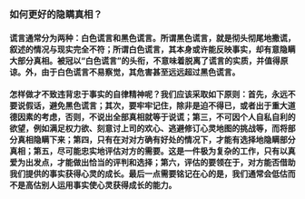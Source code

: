 ### 如何更好的隐瞒真相？
####  谎言通常分为两种：白色谎言和黑色谎言。所谓黑色谎言，就是彻头彻尾地撒谎，叙述的情况与现实完全不符；所谓白色谎言，其本身或许能反映事实，却有意隐瞒大部分真相。被冠以“白色谎言”的头衔，不意味着脱离了谎言的实质，并值得原谅。外，由于白色谎言不易察觉，其危害甚至远远超过黑色谎言。
####  怎样做才不致违背忠于事实的自律精神呢？我们应该采取如下原则：首先，永远不要说假话，避免黑色谎言；其次，要牢牢记住，除非是迫不得已，或者出于重大道德因素的考虑，否则，不说出全部真相就等于说谎；第三，不可因个人自私自利的欲望，例如满足权力欲、刻意讨上司的欢心、逃避修订心灵地图的挑战等，而将部分真相隐瞒下来；第四，只有在对对方确有好处的情况下，才能有选择地隐瞒部分真相；第五，尽可能忠实地评估对方的需要。这是一件极为复杂的工作，只有以真爱为出发点，才能做出恰当的评判和选择；第六，评估的要领在于，对方能否借助我们提供的事实获得心灵的成长。最后一点需要铭记在心的是，我们通常会低估而不是高估别人运用事实使心灵获得成长的能力。
